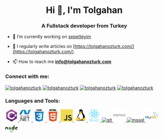 <h1 align="center">Hi 👋, I'm Tolgahan</h1>
<h3 align="center">A Fullstack developer from Turkey</h3>

- 🔭 I’m currently working on [sepetteyim](https://sepetteyim.com/)

- 📝 I regularly write articles on [https://tolgahanozturk.com/](https://tolgahanozturk.com/)

- 📫 How to reach me **info@tolgahanozturk.com**

<h3 align="left">Connect with me:</h3>
<p align="left">  
<a href="https://codepen.io/tolgahanozturk" target="blank"><img align="center" src="https://cdn.jsdelivr.net/npm/simple-icons@3.0.1/icons/codepen.svg" alt="tolgahanozturk" height="30" width="40" /></a>
<a href="https://twitter.com/tolgahanozturk" target="blank"><img align="center" src="https://cdn.jsdelivr.net/npm/simple-icons@3.0.1/icons/twitter.svg" alt="tolgahanozturk" height="30" width="40" /></a>
<a href="https://linkedin.com/in/tolgahanozturk" target="blank"><img align="center" src="https://cdn.jsdelivr.net/npm/simple-icons@3.0.1/icons/linkedin.svg" alt="tolgahanozturk" height="30" width="40" /></a>
<a href="https://instagram.com/tolgahannnozturkkk" target="blank"><img align="center" src="https://cdn.jsdelivr.net/npm/simple-icons@3.0.1/icons/instagram.svg" alt="tolgahanozturk" height="30" width="40" /></a>
</p>

<h3 align="left">Languages and Tools:</h3>
<p align="left"> 
  <a href="https://www.w3schools.com/cs/" target="_blank"> 
    <img src="https://raw.githubusercontent.com/devicons/devicon/master/icons/csharp/csharp-original.svg" alt="csharp" width="40" height="40"/>
  </a> 
    <a href="https://dotnet.microsoft.com/" target="_blank"> <img src="https://raw.githubusercontent.com/devicons/devicon/master/icons/dot-net/dot-net-original-wordmark.svg" alt="dotnet" width="40" height="40"/> 
  </a> 
  <a href="https://www.w3schools.com/css/" target="_blank">
    <img src="https://raw.githubusercontent.com/devicons/devicon/master/icons/css3/css3-original-wordmark.svg" alt="css3" width="40" height="40"/> </a> 
  <a href="https://www.w3.org/html/" target="_blank"> <img src="https://raw.githubusercontent.com/devicons/devicon/master/icons/html5/html5-original-wordmark.svg" alt="html5" width="40" height="40"/> </a>
  <a href="https://developer.mozilla.org/en-US/docs/Web/JavaScript" target="_blank"> <img src="https://raw.githubusercontent.com/devicons/devicon/master/icons/javascript/javascript-original.svg" alt="javascript" width="40" height="40"/> </a>  <a href="https://www.linux.org/" target="_blank"> <img src="https://raw.githubusercontent.com/devicons/devicon/master/icons/linux/linux-original.svg" alt="linux" width="40" height="40"/> </a>
  <a href="https://reactjs.org/" target="_blank"> <img src="https://raw.githubusercontent.com/devicons/devicon/master/icons/react/react-original-wordmark.svg" alt="react" width="40" height="40"/> </a>
  <a href="https://git-scm.com/" target="_blank"> <img src="https://www.vectorlogo.zone/logos/git-scm/git-scm-icon.svg" alt="git" width="40" height="40"/> </a>

  <a href="https://expressjs.com" target="_blank"> 
    <img src="https://raw.githubusercontent.com/devicons/devicon/master/icons/express/express-original-wordmark.svg" alt="express" width="40" height="40"/> 
  </a> 
  <a href="https://www.microsoft.com/en-us/sql-server" target="_blank"> <img src="https://seeklogo.com/images/M/microsoft-sql-server-logo-96AF49E2B3-seeklogo.com.png" alt="mssql" width="40" height="40"/> </a> <a href="https://www.mysql.com/" target="_blank"> <img src="https://raw.githubusercontent.com/devicons/devicon/master/icons/mysql/mysql-original-wordmark.svg" alt="mysql" width="40" height="40"/> </a> <a href="https://nodejs.org" target="_blank"> <img src="https://raw.githubusercontent.com/devicons/devicon/master/icons/nodejs/nodejs-original-wordmark.svg" alt="nodejs" width="40" height="40"/> </a></p>
